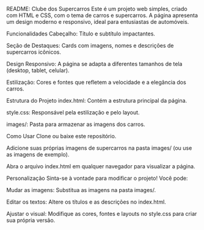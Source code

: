 README: Clube dos Supercarros
Este é um projeto web simples, criado com HTML e CSS, com o tema de carros e supercarros. A página apresenta um design moderno e responsivo, ideal para entusiastas de automóveis.

Funcionalidades
Cabeçalho: Título e subtítulo impactantes.

Seção de Destaques: Cards com imagens, nomes e descrições de supercarros icônicos.

Design Responsivo: A página se adapta a diferentes tamanhos de tela (desktop, tablet, celular).

Estilização: Cores e fontes que refletem a velocidade e a elegância dos carros.

Estrutura do Projeto
index.html: Contém a estrutura principal da página.

style.css: Responsável pela estilização e pelo layout.

images/: Pasta para armazenar as imagens dos carros.

Como Usar
Clone ou baixe este repositório.

Adicione suas próprias imagens de supercarros na pasta images/ (ou use as imagens de exemplo).

Abra o arquivo index.html em qualquer navegador para visualizar a página.

Personalização
Sinta-se à vontade para modificar o projeto! Você pode:

Mudar as imagens: Substitua as imagens na pasta images/.

Editar os textos: Altere os títulos e as descrições no index.html.

Ajustar o visual: Modifique as cores, fontes e layouts no style.css para criar sua própria versão.
